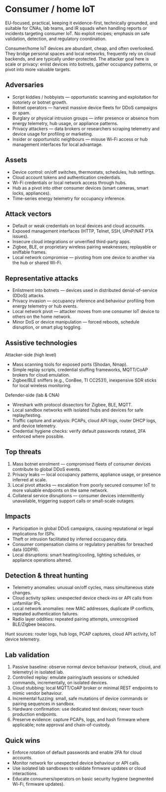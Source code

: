 # Consumer / home IoT

EU-focused, practical, keeping it evidence-first, technically grounded, and suitable for CNAs, lab teams, and IR squads 
when handling reports or incidents targeting consumer IoT. No exploit recipes; emphasis on safe validation, detection, 
and regulatory coordination.

Consumer/home IoT devices are abundant, cheap, and often overlooked. They bridge personal spaces and local networks, 
frequently rely on cloud backends, and are typically under-protected. The attacker goal here is scale or privacy: 
enlist devices into botnets, gather occupancy patterns, or pivot into more valuable targets.

## Adversaries

* Script kiddies / hobbyists — opportunistic scanning and exploitation for notoriety or botnet growth.
* Botnet operators — harvest massive device fleets for DDoS campaigns or spam.
* Burglary or physical intrusion groups — infer presence or absence from energy telemetry, hub usage, or appliance patterns.
* Privacy attackers — data brokers or researchers scraping telemetry and device usage for profiling or marketing.
* Insider or opportunistic neighbours — misuse Wi-Fi access or hub management interfaces for local advantage.

## Assets

* Device control: on/off switches, thermostats, schedules, hub settings.
* Cloud account tokens and authentication credentials.
* Wi-Fi credentials or local network access through hubs.
* Hub as a pivot into other consumer devices (smart cameras, smart locks, appliances).
* Time-series energy telemetry for occupancy inference.

## Attack vectors

* Default or weak credentials on local devices and cloud accounts.
* Exposed management interfaces (HTTP, Telnet, SSH, UPnP/NAT PTA issues).
* Insecure cloud integrations or unverified third-party apps.
* Zigbee, BLE, or proprietary wireless pairing weaknesses; replayable or sniffable frames.
* Local network compromise — pivoting from one device to another via the hub or shared Wi-Fi.

## Representative attacks

* Enlistment into botnets — devices used in distributed denial-of-service (DDoS) attacks.
* Privacy invasion — occupancy inference and behaviour profiling from energy telemetry or hub events.
* Local network pivot — attacker moves from one consumer IoT device to others on the home network.
* Minor DoS or device manipulation — forced reboots, schedule disruption, or smart plug toggling.

## Assistive technologies

Attacker-side (high level)

* Mass scanning tools for exposed ports (Shodan, Nmap).
* Simple replay scripts, credential stuffing frameworks, MQTT/CoAP brokers for cloud emulation.
* Zigbee/BLE sniffers (e.g., ConBee, TI CC2531), inexpensive SDR sticks for local wireless monitoring.

Defender-side (lab & CNA)

* Wireshark with protocol dissectors for Zigbee, BLE, MQTT.
* Local sandbox networks with isolated hubs and devices for safe replay/testing.
* Traffic capture and analysis: PCAPs, cloud API logs, router DHCP logs, and device telemetry.
* Credential hygiene checks: verify default passwords rotated, 2FA enforced where possible.

## Top threats

1. Mass botnet enrolment — compromised fleets of consumer devices contribute to global DDoS events.
2. Privacy leaks — local occupancy patterns, appliance usage, or presence inferred at scale.
3. Local pivot attacks — escalation from poorly secured consumer IoT to more valuable endpoints on the same network.
4. Collateral service disruptions — consumer devices intermittently unavailable, triggering support calls or small-scale outages.

## Impacts

* Participation in global DDoS campaigns, causing reputational or legal implications for ISPs.
* Theft or intrusion facilitated by inferred occupancy data.
* Consumer compensation claims or regulatory penalties for breached data (GDPR).
* Local disruptions: smart heating/cooling, lighting schedules, or appliance operations altered.

## Detection & threat hunting

* Telemetry anomalies: unusual on/off cycles, mass simultaneous state changes.
* Cloud activity spikes: unexpected device check-ins or API calls from unfamiliar IPs.
* Local network anomalies: new MAC addresses, duplicate IP conflicts, repeated authentication failures.
* Radio layer oddities: repeated pairing attempts, unrecognised BLE/Zigbee beacons.

Hunt sources: router logs, hub logs, PCAP captures, cloud API activity, IoT device telemetry.

## Lab validation

1. Passive baseline: observe normal device behaviour (network, cloud, and telemetry) in isolated lab.
2. Controlled replay: emulate pairing/auth sessions or scheduled commands, incrementally, on isolated devices.
3. Cloud stubbing: local MQTT/CoAP broker or minimal REST endpoints to mimic vendor behaviour.
4. Incremental fuzzing: small, safe mutations of device commands or pairing sequences in sandbox.
5. Hardware confirmation: use dedicated test devices; never touch production endpoints.
6. Preserve evidence: capture PCAPs, logs, and hash firmware where applicable; note approval and chain-of-custody.

## Quick wins

* Enforce rotation of default passwords and enable 2FA for cloud accounts.
* Monitor network for unexpected device behaviour or API calls.
* Use isolated lab sandboxes to validate firmware updates or cloud interactions.
* Educate consumers/operators on basic security hygiene (segmented Wi-Fi, firmware updates).
